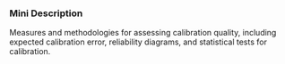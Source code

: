 ### Mini Description

Measures and methodologies for assessing calibration quality, including expected calibration error, reliability diagrams, and statistical tests for calibration.

